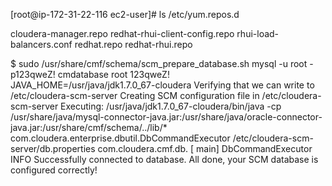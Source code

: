 [root@ip-172-31-22-116 ec2-user]# ls /etc/yum.repos.d

cloudera-manager.repo  redhat-rhui-client-config.repo  rhui-load-balancers.conf
redhat.repo            redhat-rhui.repo

$ sudo /usr/share/cmf/schema/scm_prepare_database.sh mysql -u root -p123qweZ! cmdatabase root 123qweZ!  
JAVA_HOME=/usr/java/jdk1.7.0_67-cloudera
Verifying that we can write to /etc/cloudera-scm-server
Creating SCM configuration file in /etc/cloudera-scm-server
Executing:  /usr/java/jdk1.7.0_67-cloudera/bin/java -cp /usr/share/java/mysql-connector-java.jar:/usr/share/java/oracle-connector-java.jar:/usr/share/cmf/schema/../lib/* com.cloudera.enterprise.dbutil.DbCommandExecutor /etc/cloudera-scm-server/db.properties com.cloudera.cmf.db.
[                          main] DbCommandExecutor              INFO  Successfully connected to database.
All done, your SCM database is configured correctly!
